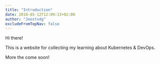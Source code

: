 ```yaml
---
title: "Introduction"
date: 2018-05-12T12:09:13+02:00
author: "Joostvdg"
excludeFromTopNav: false
---
```


Hi there!

This is a website for collecting my learning about Kubernetes & DevOps.

More the come soon!